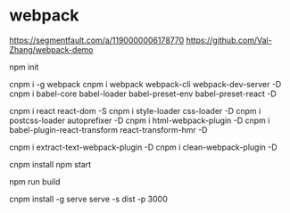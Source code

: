 # webpack
https://segmentfault.com/a/1190000006178770
https://github.com/Val-Zhang/webpack-demo

npm init

cnpm i -g webpack
cnpm i webpack webpack-cli webpack-dev-server -D
cnpm i babel-core babel-loader babel-preset-env babel-preset-react -D

cnpm i react react-dom -S
cnpm i style-loader css-loader -D
cnpm i postcss-loader autoprefixer -D
cnpm i html-webpack-plugin -D
cnpm i babel-plugin-react-transform react-transform-hmr -D

cnpm i extract-text-webpack-plugin -D
cnpm i clean-webpack-plugin -D

cnpm install
npm start

npm run build

cnpm install -g serve
serve -s dist -p 3000
